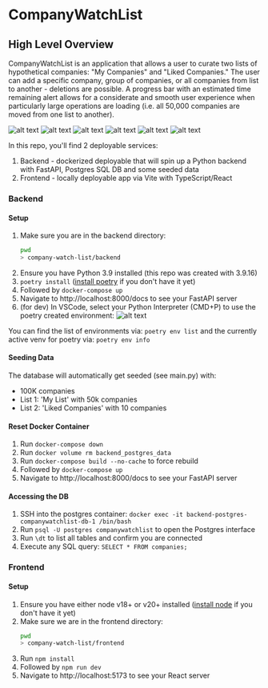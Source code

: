 # CompanyWatchList

## High Level Overview

CompanyWatchList is an application that allows a user to curate two lists of hypothetical companies: "My Companies" and "Liked Companies." The user can add a specific company, group of companies, or all companies from list to another - deletions are possible. A progress bar with an estimated time remaining alert allows for a considerate and smooth user experience when particularly large operations are loading (i.e. all 50,000 companies are moved from one list to another).

![alt text](image.png)
![alt text](image-1.png)
![alt text](image-2.png)
![alt text](image-3.png)
![alt text](image-4.png)
![alt text](image-5.png)

In this repo, you'll find 2 deployable services:
1. Backend - dockerized deployable that will spin up a Python backend with FastAPI, Postgres SQL DB and some seeded data
2. Frontend - locally deployable app via Vite with TypeScript/React

### Backend

#### Setup

1. Make sure you are in the backend directory:
   ```bash
   pwd
   > company-watch-list/backend
   ```
2. Ensure you have Python 3.9 installed (this repo was created with 3.9.16)
3. `poetry install` ([install poetry](https://python-poetry.org/docs/#installation) if you don't have it yet)
4. Followed by `docker-compose up`
5. Navigate to http://localhost:8000/docs to see your FastAPI server
6. (for dev) In VSCode, select your Python Interpreter (CMD+P) to use the poetry created environment:
   ![alt text](image-4.png)

You can find the list of environments via: `poetry env list` and the currently active venv for poetry via: `poetry env info`

#### Seeding Data

The database will automatically get seeded (see main.py) with:

- 100K companies
- List 1: 'My List' with 50k companies
- List 2: 'Liked Companies' with 10 companies

#### Reset Docker Container

1. Run `docker-compose down`
2. Run `docker volume rm backend_postgres_data`
3. Run `docker-compose build --no-cache` to force rebuild
4. Followed by `docker-compose up`
5. Navigate to http://localhost:8000/docs to see your FastAPI server

#### Accessing the DB

1. SSH into the postgres container: `docker exec -it backend-postgres-companywatchlist-db-1 /bin/bash`
2. Run `psql -U postgres companywatchlist` to open the Postgres interface
3. Run `\dt` to list all tables and confirm you are connected
4. Execute any SQL query: `SELECT * FROM companies;`

### Frontend

#### Setup
1. Ensure you have either node v18+ or v20+ installed ([install node](https://nodejs.org/en/download/package-manager/all) if you don't have it yet)
2. Make sure we are in the frontend directory:
    ```bash
    pwd
    > company-watch-list/frontend
    ```
3. Run `npm install`
4. Followed by `npm run dev`
5. Navigate to http://localhost:5173 to see your React server
